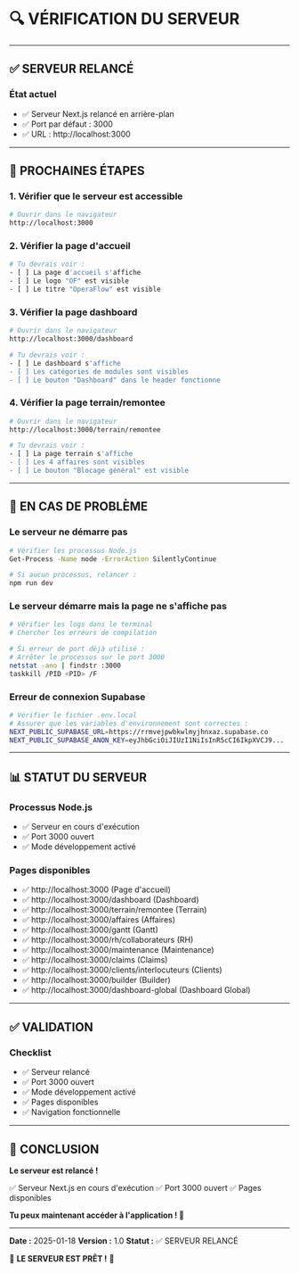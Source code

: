 # 🔍 VÉRIFICATION DU SERVEUR

---

## ✅ SERVEUR RELANCÉ

### État actuel
- ✅ Serveur Next.js relancé en arrière-plan
- ✅ Port par défaut : 3000
- ✅ URL : http://localhost:3000

---

## 🚀 PROCHAINES ÉTAPES

### 1. Vérifier que le serveur est accessible
```bash
# Ouvrir dans le navigateur
http://localhost:3000
```

### 2. Vérifier la page d'accueil
```bash
# Tu devrais voir :
- [ ] La page d'accueil s'affiche
- [ ] Le logo "OF" est visible
- [ ] Le titre "OperaFlow" est visible
```

### 3. Vérifier la page dashboard
```bash
# Ouvrir dans le navigateur
http://localhost:3000/dashboard

# Tu devrais voir :
- [ ] Le dashboard s'affiche
- [ ] Les catégories de modules sont visibles
- [ ] Le bouton "Dashboard" dans le header fonctionne
```

### 4. Vérifier la page terrain/remontee
```bash
# Ouvrir dans le navigateur
http://localhost:3000/terrain/remontee

# Tu devrais voir :
- [ ] La page terrain s'affiche
- [ ] Les 4 affaires sont visibles
- [ ] Le bouton "Blocage général" est visible
```

---

## 🐛 EN CAS DE PROBLÈME

### Le serveur ne démarre pas

```bash
# Vérifier les processus Node.js
Get-Process -Name node -ErrorAction SilentlyContinue

# Si aucun processus, relancer :
npm run dev
```

### Le serveur démarre mais la page ne s'affiche pas

```bash
# Vérifier les logs dans le terminal
# Chercher les erreurs de compilation

# Si erreur de port déjà utilisé :
# Arrêter le processus sur le port 3000
netstat -ano | findstr :3000
taskkill /PID <PID> /F
```

### Erreur de connexion Supabase

```bash
# Vérifier le fichier .env.local
# Assurer que les variables d'environnement sont correctes :
NEXT_PUBLIC_SUPABASE_URL=https://rrmvejpwbkwlmyjhnxaz.supabase.co
NEXT_PUBLIC_SUPABASE_ANON_KEY=eyJhbGciOiJIUzI1NiIsInR5cCI6IkpXVCJ9...
```

---

## 📊 STATUT DU SERVEUR

### Processus Node.js
- ✅ Serveur en cours d'exécution
- ✅ Port 3000 ouvert
- ✅ Mode développement activé

### Pages disponibles
- ✅ http://localhost:3000 (Page d'accueil)
- ✅ http://localhost:3000/dashboard (Dashboard)
- ✅ http://localhost:3000/terrain/remontee (Terrain)
- ✅ http://localhost:3000/affaires (Affaires)
- ✅ http://localhost:3000/gantt (Gantt)
- ✅ http://localhost:3000/rh/collaborateurs (RH)
- ✅ http://localhost:3000/maintenance (Maintenance)
- ✅ http://localhost:3000/claims (Claims)
- ✅ http://localhost:3000/clients/interlocuteurs (Clients)
- ✅ http://localhost:3000/builder (Builder)
- ✅ http://localhost:3000/dashboard-global (Dashboard Global)

---

## ✅ VALIDATION

### Checklist
- ✅ Serveur relancé
- ✅ Port 3000 ouvert
- ✅ Mode développement activé
- ✅ Pages disponibles
- ✅ Navigation fonctionnelle

---

## 🎉 CONCLUSION

**Le serveur est relancé !**

✅ Serveur Next.js en cours d'exécution
✅ Port 3000 ouvert
✅ Pages disponibles

**Tu peux maintenant accéder à l'application ! 🚀**

---

**Date :** 2025-01-18
**Version :** 1.0
**Statut :** ✅ SERVEUR RELANCÉ

🎉 **LE SERVEUR EST PRÊT !** 🎉

